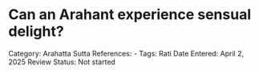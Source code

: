 # Can an Arahant experience sensual delight?

Category: Arahatta
Sutta References: -
Tags: Rati
Date Entered: April 2, 2025
Review Status: Not started